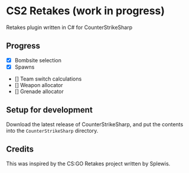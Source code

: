 # CS2 Retakes (work in progress)
Retakes plugin written in C# for CounterStrikeSharp

## Progress
- [x] Bombsite selection
- [x] Spawns
- [] Team switch calculations
- [] Weapon allocator
- [] Grenade allocator

## Setup for development
Download the latest release of CounterStrikeSharp, and put the contents into the `CounterStrikeSharp` directory.

## Credits
This was inspired by the CS:GO Retakes project written by Splewis.
